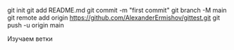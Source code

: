 git init
git add README.md
git commit -m "first commit"
git branch -M main
git remote add origin https://github.com/AlexanderErmishov/gittest.git
git push -u origin main

Изучаем ветки